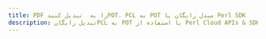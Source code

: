 ---title: PDF را به  تبدیل کنیدPOT، PCL به POT مبدل رایگان یا Perl SDKdescription: تبدیل رایگانPCL به POT با استفاده از Perl Cloud APIs & SDK همچنین اسناد PDF را در Cloud ایجاد، ویرایش و رندر کنید.---